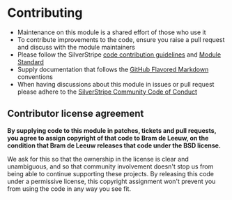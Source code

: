 # Contributing

- Maintenance on this module is a shared effort of those who use it
- To contribute improvements to the code, ensure you raise a pull request and discuss with the module maintainers
- Please follow the SilverStripe [code contribution guidelines](https://docs.silverstripe.org/en/contributing/code/) and [Module Standard](https://docs.silverstripe.org/en/developer_guides/extending/modules/#module-standard)
- Supply documentation that follows the [GitHub Flavored Markdown](https://help.github.com/articles/markdown-basics/) conventions
- When having discussions about this module in issues or pull request please adhere to the [SilverStripe Community Code of Conduct](https://docs.silverstripe.org/en/contributing/code_of_conduct/)

## Contributor license agreement

**By supplying code to this module in patches, tickets and pull requests, 
you agree to assign copyright of that code to Bram de Leeuw, 
on the condition that Bram de Leeuw releases that code under the BSD license.**

We ask for this so that the ownership in the license is clear and unambiguous, 
and so that community involvement doesn't stop us from being able to continue supporting these projects. 
By releasing this code under a permissive license, this copyright assignment won't prevent you from 
using the code in any way you see fit.

